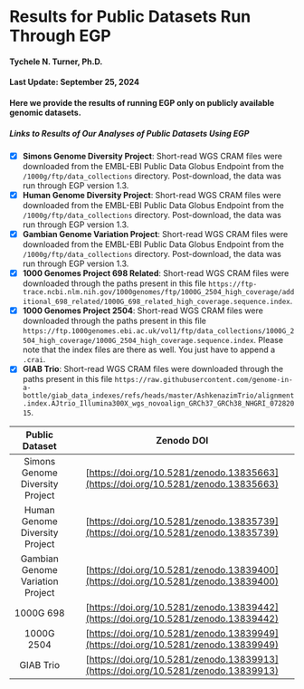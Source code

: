 # Results for Public Datasets Run Through EGP
#### Tychele N. Turner, Ph.D.
#### Last Update: September 25, 2024
#### Here we provide the results of running EGP only on publicly available genomic datasets. 

##### Links to Results of Our Analyses of Public Datasets Using EGP

- [x] **Simons Genome Diversity Project**: Short-read WGS CRAM files were downloaded from the EMBL-EBI Public Data Globus Endpoint from the `/1000g/ftp/data_collections` directory. Post-download, the data was run through EGP version 1.3.
- [x] **Human Genome Diversity Project**: Short-read WGS CRAM files were downloaded from the EMBL-EBI Public Data Globus Endpoint from the `/1000g/ftp/data_collections` directory. Post-download, the data was run through EGP version 1.3.
- [x] **Gambian Genome Variation Project**: Short-read WGS CRAM files were downloaded from the EMBL-EBI Public Data Globus Endpoint from the `/1000g/ftp/data_collections` directory. Post-download, the data was run through EGP version 1.3.
- [x] **1000 Genomes Project 698 Related**: Short-read WGS CRAM files were downloaded through the paths present in this file `https://ftp-trace.ncbi.nlm.nih.gov/1000genomes/ftp/1000G_2504_high_coverage/additional_698_related/1000G_698_related_high_coverage.sequence.index`.
- [x] **1000 Genomes Project 2504**: Short-read WGS CRAM files were downloaded through the paths present in this file `https://ftp.1000genomes.ebi.ac.uk/vol1/ftp/data_collections/1000G_2504_high_coverage/1000G_2504_high_coverage.sequence.index`. Please note that the index files are there as well. You just have to append a `.crai`.
- [x] **GIAB Trio**: Short-read WGS CRAM files were downloaded through the paths present in this file `https://raw.githubusercontent.com/genome-in-a-bottle/giab_data_indexes/refs/heads/master/AshkenazimTrio/alignment.index.AJtrio_Illumina300X_wgs_novoalign_GRCh37_GRCh38_NHGRI_07282015`.

| Public Dataset | Zenodo DOI |
| :---: | :---: |
| Simons Genome Diversity Project | [https://doi.org/10.5281/zenodo.13835663](https://doi.org/10.5281/zenodo.13835663)|
| Human Genome Diversity Project |[https://doi.org/10.5281/zenodo.13835739](https://doi.org/10.5281/zenodo.13835739) |
| Gambian Genome Variation Project | [https://doi.org/10.5281/zenodo.13839400](https://doi.org/10.5281/zenodo.13839400) |
| 1000G 698 | [https://doi.org/10.5281/zenodo.13839442](https://doi.org/10.5281/zenodo.13839442) |
| 1000G 2504 | [https://doi.org/10.5281/zenodo.13839949](https://doi.org/10.5281/zenodo.13839949) |
| GIAB Trio | [https://doi.org/10.5281/zenodo.13839913](https://doi.org/10.5281/zenodo.13839913) |

